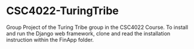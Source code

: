 # CSC4022-TuringTribe
Group Project of the Turing Tribe group in the CSC4022 Course. To install and run the Django web framework, clone and read the installation instruction within the FinApp folder.
